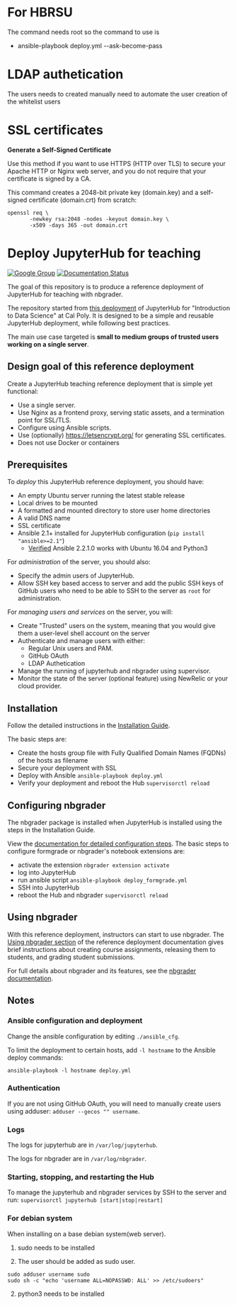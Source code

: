 # For HBRSU
The command needs root so the command to use is 

* ansible-playbook deploy.yml --ask-become-pass

# LDAP authetication
The users needs to created manually need to automate the user creation of the whitelist users 

# SSL certificates

**Generate a Self-Signed Certificate**

Use this method if you want to use HTTPS (HTTP over TLS) to secure your Apache HTTP or Nginx web server, and you do not require that your certificate is signed by a CA.

This command creates a 2048-bit private key (domain.key) and a self-signed certificate (domain.crt) from scratch:

```
openssl req \
       -newkey rsa:2048 -nodes -keyout domain.key \
       -x509 -days 365 -out domain.crt
```
# Deploy JupyterHub for teaching

[![Google Group](https://img.shields.io/badge/-Google%20Group-lightgrey.svg)](https://groups.google.com/forum/#!forum/jupyter)
[![Documentation Status](http://readthedocs.org/projects/jupyterhub-deploy-teaching/badge/?version=latest)](http://jupyterhub-deploy-teaching.readthedocs.org/en/latest/?badge=latest)

The goal of this repository is to produce a reference deployment of JupyterHub
for teaching with nbgrader.

The repository started from [this deployment](https://github.com/calpolydatascience/jupyterhub-deploy-data301) of JupyterHub
for "Introduction to Data Science" at Cal Poly.
It is designed to be a simple and reusable JupyterHub deployment, while
following best practices.

The main use case targeted is **small to medium groups of trusted users
working on a single server**.

## Design goal of this reference deployment

Create a JupyterHub teaching reference deployment that is simple yet
functional:

- Use a single server.
- Use Nginx as a frontend proxy, serving static assets, and a termination
  point for SSL/TLS.
- Configure using Ansible scripts.
- Use (optionally) https://letsencrypt.org/ for generating SSL certificates.
- Does not use Docker or containers

## Prerequisites

To *deploy* this JupyterHub reference deployment, you should have:

- An empty Ubuntu server running the latest stable release
- Local drives to be mounted
- A formatted and mounted directory to store user home directories
- A valid DNS name
- SSL certificate
- Ansible 2.1+ installed for JupyterHub configuration (`pip install "ansible>=2.1"`)
    - [Verified](https://github.com/jupyterhub/jupyterhub-deploy-teaching/issues/48#issuecomment-277407265) Ansible 2.2.1.0 works with Ubuntu 16.04 and Python3

For *administration* of the server, you should also:

- Specify the admin users of JupyterHub.
- Allow SSH key based access to server and add the public SSH keys of GitHub
  users who need to be able to SSH to the server as `root` for administration.

For *managing users and services* on the server, you will:

- Create "Trusted" users on the system, meaning that you would give them a
  user-level shell account on the server
- Authenticate and manage users with either:
  * Regular Unix users and PAM.
  * GitHub OAuth
  * LDAP Authetication
- Manage the running of jupyterhub and nbgrader using supervisor.
- Monitor the state of the server (optional feature) using NewRelic or your
  cloud provider.

## Installation

Follow the detailed instructions in the [Installation Guide](http://jupyterhub-deploy-teaching.readthedocs.org/en/latest/installation.html).

The basic steps are:
- Create the hosts group file with Fully Qualified Domain Names (FQDNs) of the hosts as filename
- Secure your deployment with SSL
- Deploy with Ansible ``ansible-playbook deploy.yml``
- Verify your deployment and reboot the Hub ``supervisorctl reload``

## Configuring nbgrader

The nbgrader package is installed when JupyterHub is installed using the
steps in the Installation Guide.

View the [documentation for detailed configuration steps](http://jupyterhub-deploy-teaching.readthedocs.org/en/latest/configure-nbgrader.html). The basic steps to
configure formgrade or nbgrader's notebook extensions are:

- activate the extension ``nbgrader extension activate``
- log into JupyterHub
- run ansible script ``ansible-playbook deploy_formgrade.yml``
- SSH into JupyterHub
- reboot the Hub and nbgrader ``supervisorctl reload``

## Using nbgrader

With this reference deployment, instructors can start to use nbgrader.
The [Using nbgrader section](http://jupyterhub-deploy-teaching.readthedocs.org/en/latest/use-nbgrader.html)
of the reference deployment documentation gives brief instructions about
creating course assignments, releasing them to students, and grading student
submissions.

For full details about nbgrader and its features, see the [nbgrader documentation](http://nbgrader.readthedocs.org/en/latest/).

## Notes

### Ansible configuration and deployment

Change the ansible configuration by editing ``./ansible_cfg``.

To limit the deployment to certain hosts, add ``-l hostname`` to the
Ansible deploy commands:

``ansible-playbook -l hostname deploy.yml``

### Authentication
If you are not using GitHub OAuth, you will need to manually create users
using adduser: ``adduser --gecos "" username``.

### Logs
The logs for jupyterhub are in ``/var/log/jupyterhub``.

The logs for nbgrader are in ``/var/log/nbgrader``.

### Starting, stopping, and restarting the Hub
To manage the jupyterhub and nbgrader services by SSH to the server
and run: ``supervisorctl jupyterhub [start|stop|restart]``

### For debian system

When installing on a base debian system(web server).
1. sudo needs to be installed 

2. The user should be added as sudo user.
```
sudo adduser username sudo
sudo sh -c "echo 'username ALL=NOPASSWD: ALL' >> /etc/sudoers"
```
2. python3 needs to be installed 
